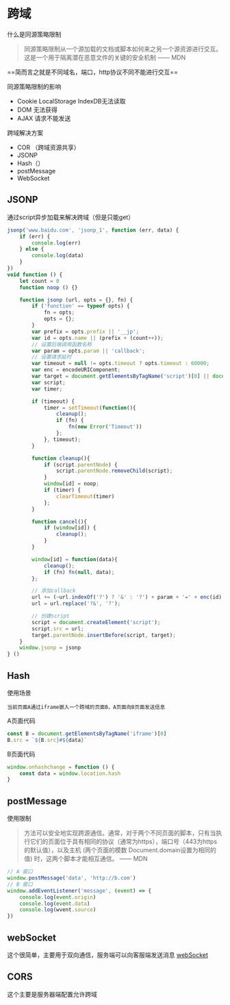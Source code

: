 # 跨域

什么是同源策略限制

> 同源策略限制从一个源加载的文档或脚本如何来之另一个源资源进行交互。这是一个用于隔离潜在恶意文件的关键的安全机制 —— MDN

==简而言之就是不同域名，端口，http协议不同不能进行交互==

同源策略限制的影响

* Cookie LocalStorage IndexDB无法读取
* DOM 无法获得
* AJAX 请求不能发送

跨域解决方案

* COR （跨域资源共享）
* JSONP
* Hash（）
* postMessage
* WebSocket

## JSONP

通过script异步加载来解决跨域（但是只能get）

```typescript
jsonp('www.baidu.com', 'jsonp_1', function (err, data) {
    if (err) {
        console.log(err)
    } else {
        console.log(data)
    }
})
void function () {
    let count = 0
    function noop () {}

    function jsonp (url, opts = {}, fn) {
        if ('function' == typeof opts) {
            fn = opts;
            opts = {};
        }
        var prefix = opts.prefix || '__jp';
        var id = opts.name || (prefix + (count++));
        // 设置后端调用函数名称
        var param = opts.param || 'callback';
        // 设置请求延时
        var timeout = null != opts.timeout ? opts.timeout : 60000;
        var enc = encodeURIComponent;
        var target = document.getElementsByTagName('script')[0] || document.head;
        var script;
        var timer;

        if (timeout) {
            timer = setTimeout(function(){
                cleanup();
                if (fn) {
                    fn(new Error('Timeout'))
                };
            }, timeout);
        }

        function cleanup(){
            if (script.parentNode) {
                script.parentNode.removeChild(script);
            }
            window[id] = noop;
            if (timer) {
                clearTimeout(timer)
            };
        }

        function cancel(){
            if (window[id]) {
                cleanup();
            }
        }

        window[id] = function(data){
            cleanup();
            if (fn) fn(null, data);
        };

        // 添加callback
        url += (~url.indexOf('?') ? '&' : '?') + param + '=' + enc(id);
        url = url.replace('?&', '?');

        // 创建script
        script = document.createElement('script');
        script.src = url;
        target.parentNode.insertBefore(script, target);
    }
    window.jsonp = jsonp
} ()
```

## Hash

使用场景

    当前页面A通过iframe嵌入一个跨域的页面B，A页面向B页面发送信息

A页面代码

```javascript
const B = document.getElementsByTagName('iframe')[0]
B.src = `${B.src}#${data}`
```

B页面代码

```javascript
window.onhashchange = function () {
    const data = window.location.hash
}
```

## postMessage

使用限制

> 方法可以安全地实现跨源通信。通常，对于两个不同页面的脚本，只有当执行它们的页面位于具有相同的协议（通常为https），端口号（443为https的默认值），以及主机  (两个页面的模数 Document.domain设置为相同的值) 时，这两个脚本才能相互通信。 —— MDN

```javascript
// A 窗口
window.postMessage('data', 'http://b.com')
// B 窗口
window.addEventListener('message', (event) => {
    console.log(event.origin)
    console.log(event.data)
    console.log(wvent.source)
})
```

## webSocket

这个很简单，主要用于双向通信，服务端可以向客服端发送消息
[webSocket](https://developer.mozilla.org/zh-CN/docs/Web/API/WebSocket)

## CORS

这个主要是服务器端配置允许跨域